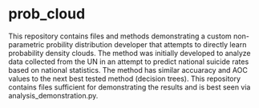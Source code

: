 # prob_cloud
 
This repository contains files and methods demonstrating a custom non-parametric probility distribution developer that attempts to directly learn probability density clouds. The method was initially developed to analyze data collected from the UN in an attempt to predict national suicide rates based on national statistics. The method has similar accuaracy and AOC values to the next best tested method (decision trees). This repository contains files sufficient for demonstrating the results and is best seen via analysis_demonstration.py.
